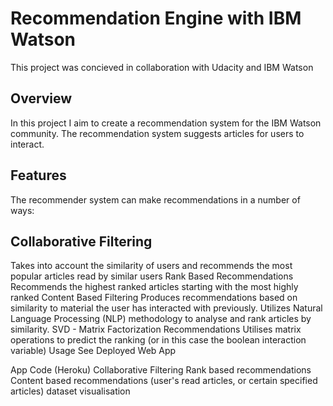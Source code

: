 # Recommendation Engine with IBM Watson
This project was concieved in collaboration with Udacity and IBM Watson

## Overview
In this project I aim to create a recommendation system for the IBM Watson community. The recommendation system suggests articles for users to interact.

## Features
The recommender system can make recommendations in a number of ways:

## Collaborative Filtering
Takes into account the similarity of users and recommends the most popular articles read by similar users
Rank Based Recommendations
Recommends the highest ranked articles starting with the most highly ranked
Content Based Filtering
Produces recommendations based on similarity to material the user has interacted with previously. Utilizes Natural Language Processing (NLP) methodology to analyse and rank articles by similarity.
SVD - Matrix Factorization Recommendations
Utilises matrix operations to predict the ranking (or in this case the boolean interaction variable)
Usage
See Deployed Web App

App Code (Heroku)
Collaborative Filtering
Rank based recommendations
Content based recommendations (user's read articles, or certain specified articles)
dataset visualisation
